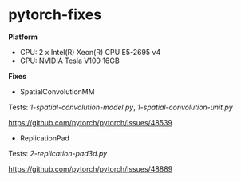 # pytorch-fixes

**Platform**

- CPU: 2 x Intel(R) Xeon(R) CPU E5-2695 v4
- GPU: NVIDIA Tesla V100 16GB

**Fixes**

- SpatialConvolutionMM

Tests: *1-spatial-convolution-model.py*, *1-spatial-convolution-unit.py*

https://github.com/pytorch/pytorch/issues/48539
 
- ReplicationPad

Tests: *2-replication-pad3d.py*

https://github.com/pytorch/pytorch/issues/48889

